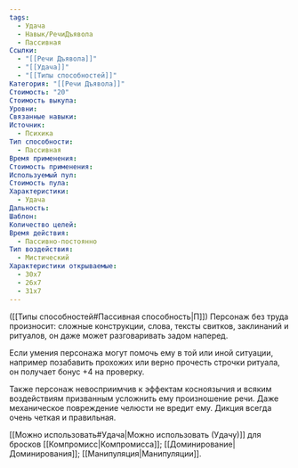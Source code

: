 ```yaml
---
tags:
  - Удача
  - Навык/РечиДъявола
  - Пассивная
Ссылки:
  - "[[Речи Дъявола]]"
  - "[[Удача]]"
  - "[[Типы способностей]]"
Категория: "[[Речи Дъявола]]"
Стоимость: "20"
Стоимость выкупа: 
Уровни: 
Связанные навыки: 
Источник:
  - Психика
Тип способности:
  - Пассивная
Время применения: 
Стоимость применения: 
Используемый пул: 
Стоимость пула: 
Характеристики:
  - Удача
Дальность: 
Шаблон: 
Количество целей: 
Время действия:
  - Пассивно-постоянно
Тип воздействия:
  - Мистический
Характеристики открываемые:
  - 30x7
  - 26x7
  - 31x7
---
```

([[Типы способностей#Пассивная способность|П]]) Персонаж без труда произносит: сложные конструкции, слова, тексты свитков, заклинаний и ритуалов, он даже может разговаривать задом наперед.

Если умения персонажа могут помочь ему в той или иной ситуации, например позабавить прохожих или верно прочесть строчки ритуала, он получает бонус +4 на проверку. 

Также персонаж невосприимчив к эффектам косноязычия и всяким воздействиям призванным усложнить ему произношение речи. Даже механическое повреждение челюсти не вредит ему. Дикция всегда очень четкая и правильная. 

[[Можно использовать#Удача|Можно использовать (Удачу)]] для бросков [[Компромисс|Компромисса]]; [[Доминирование|Доминирования]]; [[Манипуляция|Манипуляции]]. 